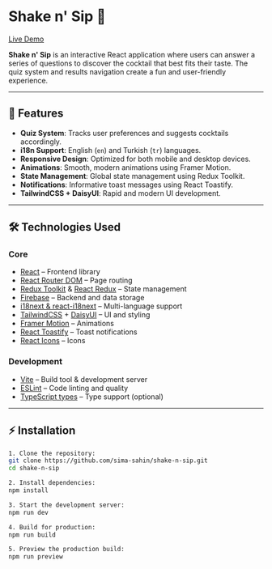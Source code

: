 # Shake n' Sip 🍹

[Live Demo](https://shake-n-sip.netlify.app/)

**Shake n' Sip** is an interactive React application where users can answer a series of questions to discover the cocktail that best fits their taste. The quiz system and results navigation create a fun and user-friendly experience.

---

## 🚀 Features

- **Quiz System**: Tracks user preferences and suggests cocktails accordingly.
- **i18n Support**: English (`en`) and Turkish (`tr`) languages.
- **Responsive Design**: Optimized for both mobile and desktop devices.
- **Animations**: Smooth, modern animations using Framer Motion.
- **State Management**: Global state management using Redux Toolkit.
- **Notifications**: Informative toast messages using React Toastify.
- **TailwindCSS + DaisyUI**: Rapid and modern UI development.

---

## 🛠 Technologies Used

### Core
- [React](https://reactjs.org/) – Frontend library
- [React Router DOM](https://reactrouter.com/) – Page routing
- [Redux Toolkit](https://redux-toolkit.js.org/) & [React Redux](https://react-redux.js.org/) – State management
- [Firebase](https://firebase.google.com/) – Backend and data storage
- [i18next & react-i18next](https://react.i18next.com/) – Multi-language support
- [TailwindCSS](https://tailwindcss.com/) + [DaisyUI](https://daisyui.com/) – UI and styling
- [Framer Motion](https://www.framer.com/motion/) – Animations
- [React Toastify](https://fkhadra.github.io/react-toastify/introduction) – Toast notifications
- [React Icons](https://react-icons.github.io/react-icons/) – Icons

### Development
- [Vite](https://vitejs.dev/) – Build tool & development server
- [ESLint](https://eslint.org/) – Code linting and quality
- [TypeScript types](https://www.typescriptlang.org/) – Type support (optional)

---

## ⚡ Installation

```bash
1. Clone the repository:
git clone https://github.com/sima-sahin/shake-n-sip.git
cd shake-n-sip

2. Install dependencies:
npm install

3. Start the development server:
npm run dev

4. Build for production:
npm run build

5. Preview the production build:
npm run preview


